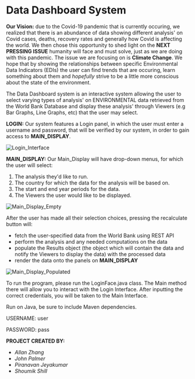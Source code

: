 # Data Dashboard System 

**Our Vision:** due to the Covid-19 pandemic that is currently occuring, we realized that there is an abundance of data showing different analysis' on Covid cases, deaths, recovery rates and generally how Covid is affecting the world. We then chose this opportunity to shed light on the **NEXT PRESSING ISSUE** humanity will face and must solve, just as we are doing with this pandemic. The issue we are focusing on is **Climate Change**. We hope that by showing the relationships between specific Environmental Data Indicators (EDIs) the user can find trends that are occuring, learn something about them and _hopefully_ strive to be a little more conscious about the state of the environment.

The Data Dashboard system is an interactive system allowing the user to select varying types of analysis' on ENVIRONMENTAL data retrieved from the World Bank Database and display these analysis' through Viewers (e.g Bar Graphs, Line Graphs, etc) that the user may select.

**LOGIN:**
Our system features a Login panel, in which the user must enter a username and password, that will be verified by our system, in order to gain access to **MAIN_DISPLAY**.

![Login_Interface](https://user-images.githubusercontent.com/57971751/114282549-8c5e2100-9a12-11eb-9900-1ec4573eb704.png)

**MAIN_DISPLAY:**
Our Main_Display will have drop-down menus, for which the user will select:
1. The analysis they'd like to run.
2. The country for which the data for the analysis will be based on.
3. The start and end year periods for the data.
4. The Viewers the user would like to be displayed.

![Main_Display_Empty](https://user-images.githubusercontent.com/57971751/114282561-a39d0e80-9a12-11eb-8cac-233aa62873f7.png)

After the user has made all their selection choices, pressing the recalculate button will:
- fetch the user-specified data from the World Bank using REST API
- perform the analysis and any needed computations on the data
- populate the Results object (the object which will contain the data and notify the Viewers to display the data) with the processed data
- render the data onto the panels on **MAIN_DISPLAY**

![Main_Display_Populated](https://user-images.githubusercontent.com/57971751/114282587-badbfc00-9a12-11eb-86ad-767f562222d0.png)

To run the program, please run the LoginFace.java class. The Main method there will allow you to interact with the Login Interface. After inputting the correct credentials, you will be taken to the Main Interface.

Run on Java, be sure to include Maven dependencies.
    
USERNAME: user

PASSWORD: pass

**PROJECT CREATED BY:**
- _Allan Zhang_
- _John Palmer_
- _Piranavan Jeyakumar_
- _Shoumik Shill_

